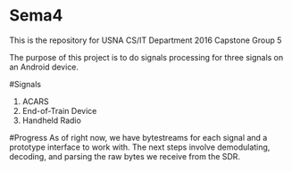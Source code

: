 # Sema4

This is the repository for USNA CS/IT Department 2016 Capstone Group 5

The purpose of this project is to do signals processing for three signals on an Android device.

#Signals
1. ACARS
2. End-of-Train Device
3. Handheld Radio

#Progress
As of right now, we have bytestreams for each signal and a prototype interface to work with.  The next steps involve demodulating, decoding, and parsing the raw bytes we receive from the SDR.
